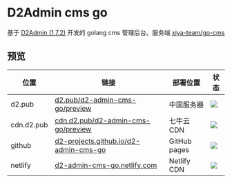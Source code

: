 # D2Admin cms go

基于 [D2Admin (1.7.2)](https://github.com/d2-projects/d2-admin) 开发的 golang cms 管理后台。服务端 [xiya-team/go-cms](https://github.com/xiya-team/go-cms)

## 预览

| 位置 | 链接 | 部署位置 | 状态 |
| --- | --- | --- | --- |
| d2.pub | [d2.pub/d2-admin-cms-go/preview](https://d2.pub/d2-admin-cms-go/preview) | 中国服务器 | [![](https://github.com/d2-projects/d2-admin-cms-go/workflows/Deploy%20https%3A%2F%2Fd2.pub/badge.svg)](https://github.com/d2-projects/d2-admin-cms-go/actions?query=workflow%3A%22Deploy+https%3A%2F%2Fd2.pub%22) |
| cdn.d2.pub | [cdn.d2.pub/d2-admin-cms-go/preview](https://cdn.d2.pub/d2-admin-cms-go/preview) | 七牛云 CDN | [![](https://github.com/d2-projects/d2-admin-cms-go/workflows/Deploy%20cdn/badge.svg)](https://github.com/d2-projects/d2-admin-cms-go/actions?query=workflow%3A%22Deploy+cdn%22) |
| github | [d2-projects.github.io/d2-admin-cms-go](https://d2-projects.github.io/d2-admin-cms-go) | GitHub pages | [![](https://github.com/d2-projects/d2-admin-cms-go/workflows/Deploy%20Github/badge.svg)](https://github.com/d2-projects/d2-admin-cms-go/actions?query=workflow%3A%22Deploy+Github%22) |
| netlify | [d2-admin-cms-go.netlify.com](https://d2-admin-cms-go.netlify.com) | Netlify CDN | [![](https://api.netlify.com/api/v1/badges/08ff8c93-f0a8-497a-a081-440b31fb3aa4/deploy-status)](https://app.netlify.com/sites/d2-admin-cms-go/deploys) |
